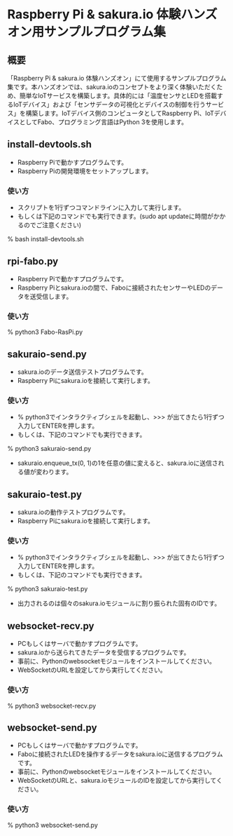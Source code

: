 # Raspberry Pi & sakura.io 体験ハンズオン用サンプルプログラム集

## 概要

「Raspberry Pi & sakura.io 体験ハンズオン」にて使用するサンプルプログラム集です。本ハンズオンでは、sakura.ioのコンセプトをより深く体験いただくため、簡単なIoTサービスを構築します。具体的には「温度センサとLEDを搭載するIoTデバイス」および「センサデータの可視化とデバイスの制御を行うサービス」を構築します。IoTデバイス側のコンピュータとしてRaspberry Pi、IoTデバイスとしてFabo、プログラミング言語はPython 3を使用します。

## install-devtools.sh

* Raspberry Piで動かすプログラムです。
* Raspberry Piの開発環境をセットアップします。

### 使い方

* スクリプトを1行ずつコマンドラインに入力して実行します。
* もしくは下記のコマンドでも実行できます。(sudo apt updateに時間がかかるのでご注意ください)

% bash install-devtools.sh


## rpi-fabo.py

* Raspberry Piで動かすプログラムです。
* Raspberry Piとsakura.ioの間で、Faboに接続されたセンサーやLEDのデータを送受信します。

### 使い方

% python3 Fabo-RasPi.py


## sakuraio-send.py

* sakura.ioのデータ送信テストプログラムです。
* Raspberry Piにsakura.ioを接続して実行します。

### 使い方

* % python3でインタラクティブシェルを起動し、>>> が出てきたら1行ずつ入力してENTERを押します。
* もしくは、下記のコマンドでも実行できます。

% python3 sakuraio-send.py

* sakuraio.enqueue_tx(0, 1)の1を任意の値に変えると、sakura.ioに送信される値が変わります。


## sakuraio-test.py

* sakura.ioの動作テストプログラムです。
* Raspberry Piにsakura.ioを接続して実行します。

### 使い方

* % python3でインタラクティブシェルを起動し、>>> が出てきたら1行ずつ入力してENTERを押します。
* もしくは、下記のコマンドでも実行できます。

% python3 sakuraio-test.py

* 出力されるのは個々のsakura.ioモジュールに割り振られた固有のIDです。


## websocket-recv.py

* PCもしくはサーバで動かすプログラムです。
* sakura.ioから送られてきたデータを受信するプログラムです。
* 事前に、Pythonのwebsocketモジュールをインストールしてください。
* WebSocketのURLを設定してから実行してください。

### 使い方

% python3 websocket-recv.py


## websocket-send.py

* PCもしくはサーバで動かすプログラムです。
* Faboに接続されたLEDを操作するデータをsakura.ioに送信するプログラムです。
* 事前に、Pythonのwebsocketモジュールをインストールしてください。
* WebSocketのURLと、sakura.ioモジュールのIDを設定してから実行してください。

### 使い方

% python3 websocket-send.py
